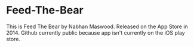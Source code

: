 # Feed-The-Bear
This is Feed The Bear by Nabhan Maswood. Released on the App Store in 2014.
Github currently public because app isn't currently on the iOS play store.
